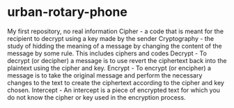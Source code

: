 # urban-rotary-phone
My first repository, no real information
Cipher - a code that is meant for the recipient to decrypt using a key made by the sender
Cryptography -  the study of hidding the meaning of a message by changing the content of the message by some rule. This includes ciphers and codes
Decrypt - To decrypt (or decipher) a message is to use revert the ciphertext back into the plaintext using the cipher and key.
Encrypt - To encrypt (or encipher) a message is to take the original message and perform the necessary changes to the text to create the ciphertext according to the cipher and key chosen.
Intercept - An intercept is a piece of encrypted text for which you do not know the cipher or key used in the encryption process.

